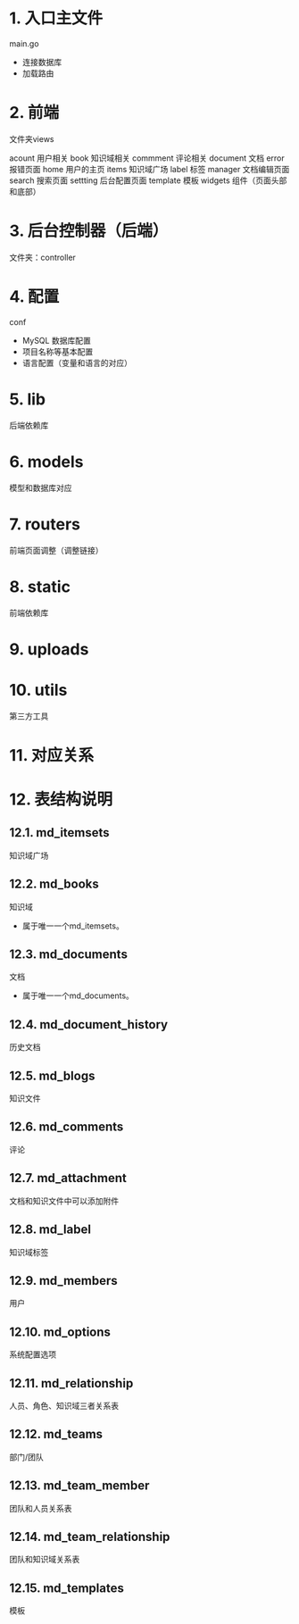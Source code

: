 # 1. 入口主文件
main.go
* 连接数据库
* 加载路由 

# 2. 前端
文件夹views

acount 用户相关
book 知识域相关
commment 评论相关
document 文档
error 报错页面
home 用户的主页
items 知识域广场
label 标签
manager 文档编辑页面
search  搜索页面
settting  后台配置页面
template 模板
widgets 组件（页面头部和底部）

# 3. 后台控制器（后端）
文件夹：controller
# 4. 配置
conf
* MySQL 数据库配置
* 项目名称等基本配置
* 语言配置（变量和语言的对应）

# 5. lib
后端依赖库

# 6. models
模型和数据库对应

# 7. routers
前端页面调整（调整链接）

# 8. static
前端依赖库

# 9. uploads

# 10. utils
第三方工具


# 11. 对应关系

# 12. 表结构说明

## 12.1. md_itemsets
知识域广场
## 12.2. md_books
知识域
* 属于唯一一个md_itemsets。
## 12.3. md_documents
文档
* 属于唯一一个md_documents。
## 12.4. md_document_history
历史文档
## 12.5. md_blogs
知识文件
## 12.6. md_comments
评论
## 12.7. md_attachment
文档和知识文件中可以添加附件
## 12.8. md_label
知识域标签
## 12.9. md_members
用户
## 12.10. md_options
系统配置选项
## 12.11. md_relationship
人员、角色、知识域三者关系表
## 12.12. md_teams
部门/团队
## 12.13. md_team_member
团队和人员关系表
## 12.14. md_team_relationship
团队和知识域关系表
## 12.15. md_templates
模板



